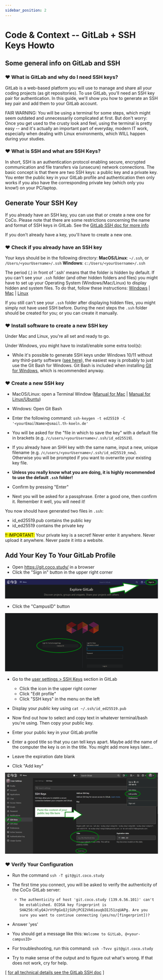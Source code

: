 ```yaml
---
sidebar_position: 2
---
```


# Code & Context -- GitLab + SSH Keys Howto

Some general info on GitLab and SSH
-----------------------

### &hearts; What is GitLab and why do I need SSH keys?

GitLab is a web-based platform you will use to manage and share all your coding projects (as git repositories). To use GitLab, you'll need an SSH key pair for authentication. In this guide, we'll show you how to generate an SSH key pair and add them to your GitLab account. 

FAIR WARNING: You will be using a terminal for some steps, which might seem outdated and unnecessarily complicated at first. But don't worry: Once you get used to the crusty look and feel, using the terminal is pretty easy -- and it's actually an important part of everyday, modern IT work, especially when dealing with Linux environments, which WILL happen during your studies. 

### &hearts;  What is SSH and what are SSH Keys?

In short, SSH is an authentication protocol enabling secure, encrypted communication and file transfers via (unsecure) network connections. The basic concept is that there are two SSH keys: a public key and a private key. You enter the public key in your GitLab profile and authentication then only works if you also have the corresponding private key (which only you know!) on your PC/laptop.


Generate Your SSH Key
---------------------

If you already have an SSH key, you can use that or create a new one for CoCo. Please note that there are some restrictions concerning the name and format of SSH keys in GitLab. See the [GitLab SSH doc for more info](https://git.coco.study/help/ssh/index)

If you don't already have a key, you'll have to create a new one. 


### &hearts; Check if you already have an SSH key

Your keys should be in the following directory:
**MacOS/Linux**: `~/.ssh`, or `/Users/<yourUsername>/.ssh`
**Windows**: `c:/Users/<yourUsername>/.ssh`

The period (.) in front of '.ssh' means that the folder is hidden by default. If you can't see your `.ssh` folder (and other hidden folders and files) you might have to set up your Operating System (Windows/Mac/Linux) to display hidden and system files. To do that, follow these instructions: [Windows](https://support.microsoft.com/en-us/windows/view-hidden-files-and-folders-in-windows-97fbc472-c603-9d90-91d0-1166d1d9f4b5#WindowsVersion=Windows_11) | [Mac](https://www.heise.de/tipps-tricks/Mac-Versteckte-Dateien-anzeigen-3981907.html) | [Linux](https://wiki.ubuntuusers.de/Versteckte_Dateien/)

If you still can't see your `.ssh` folder after displaying hidden files, you might simply not have used SSH before. During the next steps the `.ssh` folder should be created for you; or you can create it manually.


### &hearts; Install software to create a new SSH key 

Under Mac and Linux, you're all set and ready to go.

Under Windows, you might have to install/enable some extra tool(s):

* While it's possible to generate SSH keys under Windows 10/11 without any third-party software ([see here](https://docs.microsoft.com/de-de/windows-server/administration/openssh/openssh_keymanagement)), the easiest way is probably to just use the Git Bash for Windows. Git Bash is included when installing [Git for Windows](https://git-scm.com/download/win), which is recommended anyway. 


### &hearts; Create a new SSH key

* MacOS/Linux: open a Terminal Window ([Manual for Mac](https://support.apple.com/de-de/guide/terminal/apd5265185d-f365-44cb-8b09-71a064a42125/mac) | [Manual for Linux/Ubuntu](https://itsfoss.com/open-terminal-ubuntu/))
* Windows: Open Git Bash
* Enter the following command: `ssh-keygen -t ed25519 -C '<yourEmailName>@smail.th-koeln.de'`

* You will be asked for the "file in which to save the key" with a default file in brackets (e.g. `/c/users/<yourUsername>/.ssh/id_ed25519`). 
* If you already have an SHH key with the same name, input a new, unique filename (e.g. `/c/users/<yourUsername>/.ssh/id_ed25519_new`). Otherwise you will be prompted if you want to overwrite your existing key file.
* **Unless you really know what you are doing, it is highly recommended to use the default `.ssh` folder!**
* Confirm by pressing "Enter"

* Next you will be asked for a passphrase. Enter a good one, then confirm it. Remember it well, you will need it!

You now should have generated two files in `.ssh`:
<ul>
<li>id_ed25519.pub contains the public key</li>
<li>id_ed25519 contains the private key</li>
</ul>
<mark>!! IMPORTANT:</mark> Your private key is a secret! Never enter it anywhere. Never upload it anywhere. Never paste it into a website.


Add Your Key To Your GitLab Profile
-----------------------------------


* Open <https://git.coco.study/> in a browser
* Click the "Sign in"  button in the upper right corner
  
![gitlab sign in](img/Screenshots-sshKeysHowTo/gitlab_signin_button.png)
* Click the "CampusID" button
  
![gitlab campusID](img/Screenshots-sshKeysHowTo/gitlab_campusID_button.png)

* Go to the [user settings > SSH Keys](https://git.coco.study/-/profile/keys) section in GitLab 
    * Click the icon in the upper right corner
    * Click "Edit profile"
    * Click "SSH keys" in the menu on the left

* Display your _public_ key using `cat ~/.ssh/id_ed25519.pub`
* Now find out how to select and copy text in whatever terminal/bash you're using. Then copy your public key.
* Enter your public key in your GitLab profile
* Enter a good title so that you can tell keys apart. Maybe add the name of the computer the key is on in the title. You might add more keys later...
* Leave the expiration date blank
* Click "Add key"
  
![gitlab ssh key management](img/Screenshots-sshKeysHowTo/gitlab_shh_keys.png)



### &hearts; Verify Your Configuration

* Run the command `ssh -T git@git.coco.study`

* The first time you connect, you will be asked to verify the authenticity of the CoCo GitLab server:

    * `The authenticity of host 'git.coco.study (139.6.56.101)' can't be established.
    ECDSA key fingerprint is SHA256:HlyQ4JrVtPgGxQJjSUhjPCE2Vk6ieuqbIEJ51zqUAPg.
    Are you sure you want to continue connecting (yes/no/[fingerprint])?`

* Answer 'yes'

* You should get a message like this: `Welcome to GitLab, @<your-campusID>`

* For troubleshooting, run this command: `ssh -Tvvv git@git.coco.study`

* Try to make sense of the output and to figure out what's wrong. If that does not work, cry for help.



[ [for all technical details see the GitLab SSH doc](https://git.coco.study/help/ssh/index) ]

